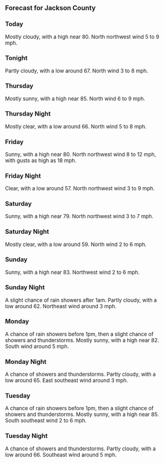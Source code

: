 <div>
   <h2>Forecast for Jackson County</h2>
   <p>
      <div style="font-size:120%">
         <h3>Today</h3>Mostly cloudy, with a high near 80. North northwest wind 5 to 9 mph.<br></div>
   </p>
   <p>
      <div style="font-size:120%">
         <h3>Tonight</h3>Partly cloudy, with a low around 67. North wind 3 to 8 mph.<br></div>
   </p>
   <p>
      <div style="font-size:120%">
         <h3>Thursday</h3>Mostly sunny, with a high near 85. North wind 6 to 9 mph.<br></div>
   </p>
   <p>
      <div style="font-size:120%">
         <h3>Thursday Night</h3>Mostly clear, with a low around 66. North wind 5 to 8 mph.<br></div>
   </p>
   <p>
      <div style="font-size:120%">
         <h3>Friday</h3>Sunny, with a high near 80. North northwest wind 8 to 12 mph, with gusts as high as 18 mph.<br></div>
   </p>
   <p>
      <div style="font-size:120%">
         <h3>Friday Night</h3>Clear, with a low around 57. North northwest wind 3 to 9 mph.<br></div>
   </p>
   <p>
      <div style="font-size:120%">
         <h3>Saturday</h3>Sunny, with a high near 79. North northwest wind 3 to 7 mph.<br></div>
   </p>
   <p>
      <div style="font-size:120%">
         <h3>Saturday Night</h3>Mostly clear, with a low around 59. North wind 2 to 6 mph.<br></div>
   </p>
   <p>
      <div style="font-size:120%">
         <h3>Sunday</h3>Sunny, with a high near 83. Northwest wind 2 to 6 mph.<br></div>
   </p>
   <p>
      <div style="font-size:120%">
         <h3>Sunday Night</h3>A slight chance of rain showers after 1am. Partly cloudy, with a low around 62. Northeast wind around 3 mph.<br></div>
   </p>
   <p>
      <div style="font-size:120%">
         <h3>Monday</h3>A chance of rain showers before 1pm, then a slight chance of showers and thunderstorms. Mostly sunny, with a high near 82.
         South wind around 5 mph.<br></div>
   </p>
   <p>
      <div style="font-size:120%">
         <h3>Monday Night</h3>A chance of showers and thunderstorms. Partly cloudy, with a low around 65. East southeast wind around 3 mph.<br></div>
   </p>
   <p>
      <div style="font-size:120%">
         <h3>Tuesday</h3>A chance of rain showers before 1pm, then a slight chance of showers and thunderstorms. Mostly sunny, with a high near 85.
         South southeast wind 2 to 6 mph.<br></div>
   </p>
   <p>
      <div style="font-size:120%">
         <h3>Tuesday Night</h3>A chance of showers and thunderstorms. Partly cloudy, with a low around 66. Southeast wind around 5 mph.<br></div>
   </p>
</div>